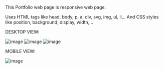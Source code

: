 This Portfolio web page is responsive web page.

Uses HTML tags like head, body, p, a, div, svg, img, ul, li,..
And CSS styles like position, background, display, width,...



DESKTOP VIEW:

![image](https://github.com/SandhyaSasikumar1/sandhya-web-1/assets/167602045/d09e2461-a5fd-4f0a-8d2f-8c5c34e11b81)
![image](https://github.com/SandhyaSasikumar1/sandhya-web-1/assets/167602045/9d10fa1b-1a84-4723-98fa-8862ab48bcac)
![image](https://github.com/SandhyaSasikumar1/sandhya-web-1/assets/167602045/82ff6462-ad79-48b2-9c00-aebf88cc13f3)



MOBILE VIEW:

![image](https://github.com/SandhyaSasikumar1/sandhya-web-1/assets/167602045/62513373-f020-4f72-bc8a-1e193be99578)

